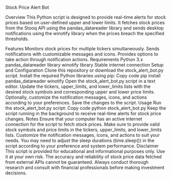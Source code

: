 Stock Price Alert Bot

Overview
This Python script is designed to provide real-time alerts for stock prices based on user-defined upper and lower limits. It fetches stock prices from the Stooq API using the pandas_datareader library and sends desktop notifications using the winotify library when the prices breach the specified thresholds.

Features
Monitors stock prices for multiple tickers simultaneously.
Sends notifications with customizable messages and icons.
Provides options to take action through notification actions.
Requirements
Python 3.x
pandas_datareader library
winotify library
Stable internet connection
Setup and Configuration
Clone this repository or download the stock_alert_bot.py script.
Install the required Python libraries using pip:
Copy code
pip install pandas_datareader winotify
Open the stock_alert_bot.py script in a text editor.
Update the tickers, upper_limits, and lower_limits lists with the desired stock symbols and corresponding upper and lower price limits.
Optionally, customize the notification messages, icons, and actions according to your preferences.
Save the changes to the script.
Usage
Run the stock_alert_bot.py script:
Copy code
python stock_alert_bot.py
Keep the script running in the background to receive real-time alerts for stock price changes.
Notes
Ensure that your computer has an active internet connection for the script to fetch stock prices.
Make sure to provide valid stock symbols and price limits in the tickers, upper_limits, and lower_limits lists.
Customize the notification messages, icons, and actions to suit your needs.
You may need to adjust the sleep durations (time.sleep()) in the script according to your preference and system performance.
Disclaimer
This script is provided for educational and informational purposes only. Use it at your own risk.
The accuracy and reliability of stock price data fetched from external APIs cannot be guaranteed.
Always conduct thorough research and consult with financial professionals before making investment decisions.
